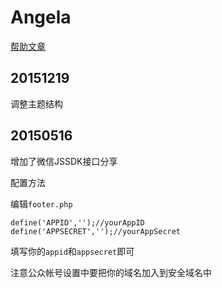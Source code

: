 # Angela

[帮助文章](http://fatesinger.com/74850)

## 20151219

调整主题结构

## 20150516

增加了微信JSSDK接口分享

配置方法

编辑`footer.php`

	define('APPID','');//yourAppID
	define('APPSECRET','');//yourAppSecret

填写你的`appid`和`appsecret`即可

注意公众帐号设置中要把你的域名加入到安全域名中	